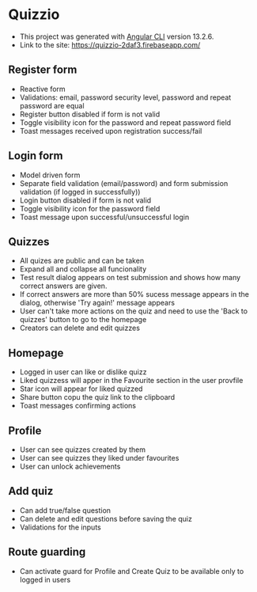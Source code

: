 # Quizzio

* This project was generated with [Angular CLI](https://github.com/angular/angular-cli) version 13.2.6.
* Link to the site: https://quizzio-2daf3.firebaseapp.com/

## Register form
* Reactive form
* Validations: email, password security level, password and repeat password are equal
* Register button disabled if form is not valid
* Toggle visibility icon for the password and repeat password field
* Toast messages received upon registration success/fail

## Login form
* Model driven form
* Separate field validation (email/password) and form submission validation (if logged in successfully))
* Login button disabled if form is not valid
* Toggle visibility icon for the password field
* Toast message upon successful/unsuccessful login

## Quizzes
* All quizes are public and can be taken
* Expand all and collapse all funcionality
* Test result dialog appears on test submission and shows how many correct answers are given.
* If correct answers are more than 50% sucess message appears in the dialog, otherwise 'Try again!' message appears
* User can't take more actions on the quiz and need to use the 'Back to quizzes' button to go to the homepage
* Creators can delete and edit quizzes

## Homepage
* Logged in user can like or dislike quizz
* Liked quizzess will apper in the Favourite section in the user provfile
* Star icon will appear for liked quizzed
* Share button copu the quiz link to the clipboard
* Toast messages confirming actions

## Profile
* User can see quizzes created by them
* User can see quizzes they liked under favourites
* User can unlock achievements

## Add quiz
* Can add true/false question
* Can delete and edit questions before saving the quiz
* Validations for the inputs 


## Route guarding
* Can activate guard for Profile and Create Quiz to be available only to logged in users

